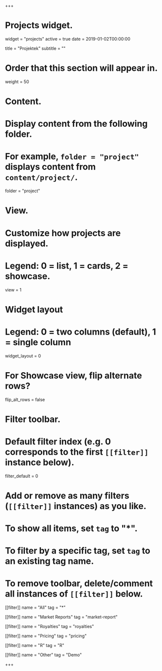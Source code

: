 +++
# Projects widget.
widget = "projects"
active = true
date = 2019-01-02T00:00:00

title = "Projektek"
subtitle = ""

# Order that this section will appear in.
weight = 50

# Content.
# Display content from the following folder.
# For example, `folder = "project"` displays content from `content/project/`.
folder = "project"

# View.
# Customize how projects are displayed.
# Legend: 0 = list, 1 = cards, 2 = showcase.
view = 1

# Widget layout
# Legend: 0 = two columns (default), 1 = single column
widget_layout = 0

# For Showcase view, flip alternate rows?
flip_alt_rows = false

# Filter toolbar.

# Default filter index (e.g. 0 corresponds to the first `[[filter]]` instance below).
filter_default = 0

# Add or remove as many filters (`[[filter]]` instances) as you like.
# To show all items, set `tag` to "*".
# To filter by a specific tag, set `tag` to an existing tag name.
# To remove toolbar, delete/comment all instances of `[[filter]]` below.
[[filter]]
  name = "All"
  tag = "*"

[[filter]]
  name = "Market Reports"
  tag = "market-report"

[[filter]]
  name = "Royalties"
  tag = "royalties"

[[filter]]
  name = "Pricing"
  tag = "pricing"
  
[[filter]]
  name = "R"
  tag = "R"

[[filter]]
  name = "Other"
  tag = "Demo"

+++

